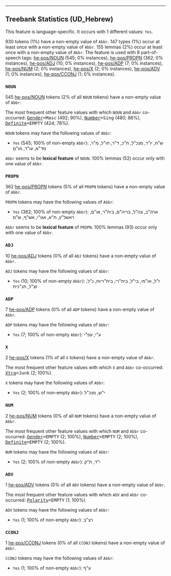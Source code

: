 

--------------------------------------------------------------------------------

## Treebank Statistics (UD_Hebrew)

This feature is language-specific.
It occurs with 1 different values: `Yes`.

930 tokens (1%) have a non-empty value of `Abbr`.
147 types (1%) occur at least once with a non-empty value of `Abbr`.
155 lemmas (2%) occur at least once with a non-empty value of `Abbr`.
The feature is used with 8 part-of-speech tags: [he-pos/NOUN]() (545; 0% instances), [he-pos/PROPN]() (362; 0% instances), [he-pos/ADJ]() (10; 0% instances), [he-pos/ADP]() (7; 0% instances), [he-pos/NUM]() (2; 0% instances), [he-pos/X]() (2; 0% instances), [he-pos/ADV]() (1; 0% instances), [he-pos/CCONJ]() (1; 0% instances).

### `NOUN`

545 [he-pos/NOUN]() tokens (2% of all `NOUN` tokens) have a non-empty value of `Abbr`.

The most frequent other feature values with which `NOUN` and `Abbr` co-occurred: <tt><a href="Gender.html">Gender</a>=Masc</tt> (492; 90%), <tt><a href="Number.html">Number</a>=Sing</tt> (480; 88%), <tt><a href="Definite.html">Definite</a>=EMPTY</tt> (424; 78%).

`NOUN` tokens may have the following values of `Abbr`:

* `Yes` (545; 100% of non-empty `Abbr`): ש"ח, יו"ר, מנכ"ל, ח"כ, ד"ר, חו"ל, מ"ר, מד"א, עו"ד, מו"ם

`Abbr` seems to be **lexical feature** of `NOUN`. 100% lemmas (52) occur only with one value of `Abbr`.

### `PROPN`

362 [he-pos/PROPN]() tokens (5% of all `PROPN` tokens) have a non-empty value of `Abbr`.

`PROPN` tokens may have the following values of `Abbr`:

* `Yes` (362; 100% of non-empty `Abbr`): ארה"ב, צה"ל, בריה"ם, בית"ר, או"ם, ראשל"ץ, ת"א, אגו"י, אש"ף, ש"ס

`Abbr` seems to be **lexical feature** of `PROPN`. 100% lemmas (93) occur only with one value of `Abbr`.

### `ADJ`

10 [he-pos/ADJ]() tokens (0% of all `ADJ` tokens) have a non-empty value of `Abbr`.

`ADJ` tokens may have the following values of `Abbr`:

* `Yes` (10; 100% of non-empty `Abbr`): ז"ל, או"מי, בי"ל, בית"רי, בית"ריות, נ"ל, זצ"ל, תנ"כית

### `ADP`

7 [he-pos/ADP]() tokens (0% of all `ADP` tokens) have a non-empty value of `Abbr`.

`ADP` tokens may have the following values of `Abbr`:

* `Yes` (7; 100% of non-empty `Abbr`): ע"י, עפ"י

### `X`

2 [he-pos/X]() tokens (1% of all `X` tokens) have a non-empty value of `Abbr`.

The most frequent other feature values with which `X` and `Abbr` co-occurred: <tt><a href="Xtra.html">Xtra</a>=Junk</tt> (2; 100%).

`X` tokens may have the following values of `Abbr`:

* `Yes` (2; 100% of non-empty `Abbr`): י"ש, מנכ"ל

### `NUM`

2 [he-pos/NUM]() tokens (0% of all `NUM` tokens) have a non-empty value of `Abbr`.

The most frequent other feature values with which `NUM` and `Abbr` co-occurred: <tt><a href="Gender.html">Gender</a>=EMPTY</tt> (2; 100%), <tt><a href="Number.html">Number</a>=EMPTY</tt> (2; 100%), <tt><a href="Definite.html">Definite</a>=EMPTY</tt> (2; 100%).

`NUM` tokens may have the following values of `Abbr`:

* `Yes` (2; 100% of non-empty `Abbr`): י"ד, ת"ק

### `ADV`

1 [he-pos/ADV]() tokens (0% of all `ADV` tokens) have a non-empty value of `Abbr`.

The most frequent other feature values with which `ADV` and `Abbr` co-occurred: <tt><a href="Polarity.html">Polarity</a>=EMPTY</tt> (1; 100%).

`ADV` tokens may have the following values of `Abbr`:

* `Yes` (1; 100% of non-empty `Abbr`): רצ"ב

### `CCONJ`

1 [he-pos/CCONJ]() tokens (0% of all `CCONJ` tokens) have a non-empty value of `Abbr`.

`CCONJ` tokens may have the following values of `Abbr`:

* `Yes` (1; 100% of non-empty `Abbr`): ע"ף

